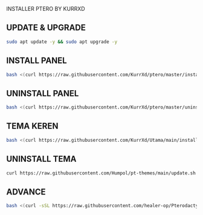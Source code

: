 INSTALLER PTERO BY KURRXD

## UPDATE & UPGRADE
```sh
sudo apt update -y && sudo apt upgrade -y
```

## INSTALL PANEL
```sh
bash <(curl https://raw.githubusercontent.com/KurrXd/ptero/master/install.sh)
```

## UNINSTALL PANEL
```sh
bash <(curl https://raw.githubusercontent.com/KurrXd/ptero/master/uninstall.sh)
```


## TEMA KEREN
```sh
bash <(curl https://raw.githubusercontent.com/KurrXd/Utama/main/install.sh)
```

## UNINSTALL TEMA
```sh
curl https://raw.githubusercontent.com/Humpol/pt-themes/main/update.sh | sh
```

## ADVANCE
```sh
bash <(curl -sSL https://raw.githubusercontent.com/healer-op/Pterodactyl-Installation-Update-Script/main/install.sh)
```
